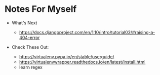 # Notes For Myself

- What's Next
    - https://docs.djangoproject.com/en/1.10/intro/tutorial03/#raising-a-404-error

- Check These Out:
    - https://virtualenv.pypa.io/en/stable/userguide/
    - https://virtualenvwrapper.readthedocs.io/en/latest/install.html
    - learn regex